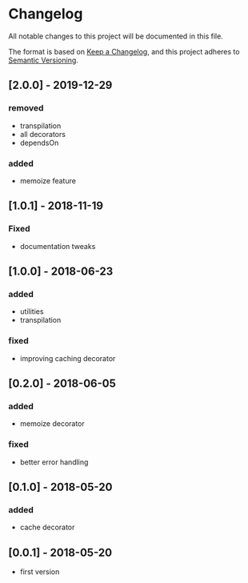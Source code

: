 # Changelog
All notable changes to this project will be documented in this file.

The format is based on [Keep a Changelog](https://keepachangelog.com/en/1.0.0/),
and this project adheres to [Semantic Versioning](https://semver.org/spec/v2.0.0.html).

## [2.0.0] - 2019-12-29

### removed
- transpilation
- all decorators
- dependsOn

### added
- memoize feature

## [1.0.1] - 2018-11-19
### Fixed
- documentation tweaks

## [1.0.0] - 2018-06-23
### added
- utilities
- transpilation

### fixed
- improving caching decorator

## [0.2.0] - 2018-06-05
### added
- memoize decorator

### fixed
- better error handling

## [0.1.0] - 2018-05-20
### added
- cache decorator

## [0.0.1] - 2018-05-20

- first version